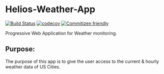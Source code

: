 # Helios-Weather-App
[![Build Status](https://travis-ci.org/rockchalkwushock/Helios-Weather-App.svg?branch=v2)](https://travis-ci.org/rockchalkwushock/Helios-Weather-App)
[![codecov](https://codecov.io/gh/rockchalkwushock/Helios-Weather-App/branch/v2/graph/badge.svg)](https://codecov.io/gh/rockchalkwushock/Helios-Weather-App)
[![Commitizen friendly](https://img.shields.io/badge/commitizen-friendly-brightgreen.svg?style=flat-square)](http://commitizen.github.io/cz-cli/)

Progressive Web Application for Weather monitoring.

## Purpose:
The purpose of this app is to give the user access to the current & hourly weather data of US Cities.
